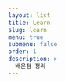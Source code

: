 ```yaml
---
layout: list
title: Learn
slug: learn
menu: true
submenu: false
order: 1
description: >
  배운점 정리
---
```

